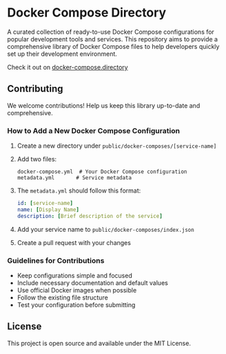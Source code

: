 # Docker Compose Directory

A curated collection of ready-to-use Docker Compose configurations for popular development tools and services. This repository aims to provide a comprehensive library of Docker Compose files to help developers quickly set up their development environment.

Check it out on [docker-compose.directory](https://docker-compose.directory/)

## Contributing

We welcome contributions! Help us keep this library up-to-date and comprehensive.

### How to Add a New Docker Compose Configuration

1. Create a new directory under `public/docker-composes/[service-name]`
2. Add two files:
   ```
   docker-compose.yml  # Your Docker Compose configuration
   metadata.yml       # Service metadata
   ```

3. The `metadata.yml` should follow this format:
   ```yaml
   id: [service-name]
   name: [Display Name]
   description: [Brief description of the service]
   ```

4. Add your service name to `public/docker-composes/index.json`

5. Create a pull request with your changes

### Guidelines for Contributions

- Keep configurations simple and focused
- Include necessary documentation and default values
- Use official Docker images when possible
- Follow the existing file structure
- Test your configuration before submitting

## License

This project is open source and available under the MIT License.
